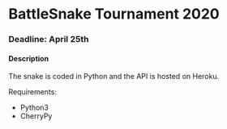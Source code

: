 # BattleSnake Tournament 2020

### Deadline: April 25th

#### Description
The snake is coded in Python and the API is hosted on Heroku.

Requirements:
- Python3
- CherryPy